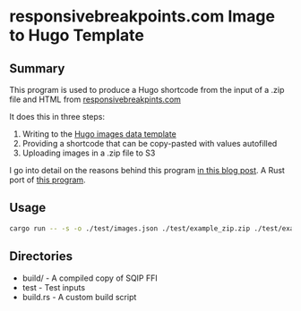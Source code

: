 # responsivebreakpoints.com Image to Hugo Template

## Summary

This program is used to produce a Hugo shortcode from the input of a .zip file and HTML from [responsivebreakpints.com](https://responsivebreakpoints.com)

It does this in three steps:

1. Writing to the [Hugo images data template](https://gohugo.io/templates/data-templates/)
2. Providing a shortcode that can be copy-pasted with values autofilled
3. Uploading images in a .zip file to S3

I go into detail on the reasons behind this program [in this blog post](https://blog.arranfrance.com/post/responsive-blog-images/). A Rust port of [this program](https://github.com/arranf/ResponsiveImagetoShortcode).

## Usage

```sh
cargo run -- -s -o ./test/images.json ./test/example_zip.zip ./test/example_input.txt --name Test
```

## Directories

* build/ - A compiled copy of SQIP FFI
* test - Test inputs
* build.rs - A custom build script
